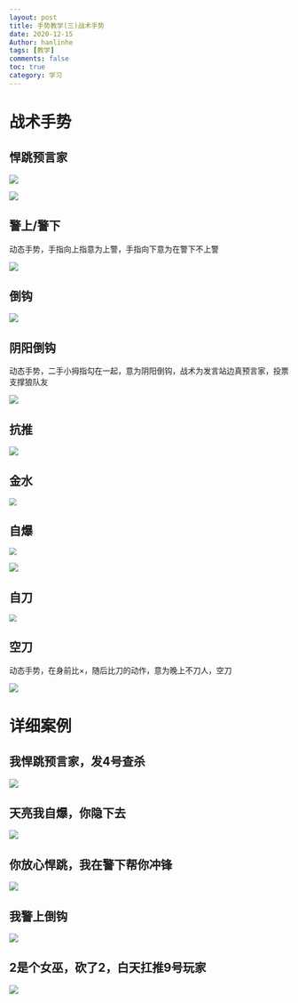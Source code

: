 ```yaml
---
layout: post
title: 手势教学(三)战术手势
date: 2020-12-15
Author: hanlinhe 
tags: [教学]
comments: false
toc: true
category: 学习
---
```


# 战术手势

## 悍跳预言家

![](https://i.loli.net/2020/12/16/p5WEuKiUJsIQm43.png)

![](https://pic1.zhimg.com/v2-901424f35705123fa60369dd702eb5d8_b.gif)

## 警上/警下

动态手势，手指向上指意为上警，手指向下意为在警下不上警

![](https://pic2.zhimg.com/v2-d3b123b1059e8fc6c5fd17f155cc4cc5_b.gif)

## 倒钩

![](https://i.loli.net/2020/12/16/szeBljfAIyoKRXk.png)

## 阴阳倒钩

动态手势，二手小拇指勾在一起，意为阴阳倒钩，战术为发言站边真预言家，投票支撑狼队友

![](https://pic1.zhimg.com/v2-51ddc071d9ab221da6d69229d3186508_b.gif)



## 抗推

![](https://i.loli.net/2020/12/16/oRUAdpGO5Vhx8JM.png)

##  金水

<img src="https://pic4.zhimg.com/80/v2-533746396a430e35224a47267c01d47f_1440w.jpg?source=1940ef5c" style="zoom: 80%;" />

## 自爆

<img src="https://pic2.zhimg.com/80/v2-df6189054f7021bfd9d8c7496707853e_1440w.jpg?source=1940ef5c" style="zoom: 80%;" />

![](https://pic4.zhimg.com/v2-fd57f33612c208bd021a832f6e63bd9f_b.gif)

##  自刀

<img src="https://pic1.zhimg.com/80/v2-1a2e7c04c874e522dfa6e96f2bd59c59_1440w.jpg?source=1940ef5c" style="zoom:80%;" />

## 空刀

动态手势，在身前比×，随后比刀的动作，意为晚上不刀人，空刀

![](https://pic1.zhimg.com/v2-f362c4963061e51ef988a34151f43f54_b.gif)

# 详细案例

## 我悍跳预言家，发4号查杀

![](https://pic2.zhimg.com/v2-bf278bfc41e59825574fe4b4887fc945_b.gif)

## 天亮我自爆，你隐下去

![](https://pic1.zhimg.com/v2-87ca16f48f4fc0e6d8c84dbde5e534b0_b.gif)

## 你放心悍跳，我在警下帮你冲锋

![](https://pic2.zhimg.com/v2-035c01c5f70270d29c3872efb7ba37e5_b.gif)

## 我警上倒钩

![](https://pic4.zhimg.com/v2-bb4926579b0ce795c4e6c4ee9e7e6137_b.gif)

## 2是个女巫，砍了2，白天扛推9号玩家

![](https://pic3.zhimg.com/v2-2254c623f14873a4a8384f003c10feba_b.gif)

